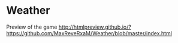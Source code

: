 # Weather
Preview of the game http://htmlpreview.github.io/?https://github.com/MaxReveRxaM/Weather/blob/master/index.html
